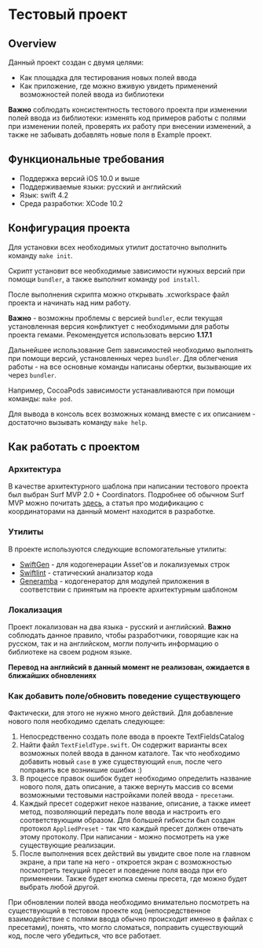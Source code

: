 # Тестовый проект

## Overview

Данный проект создан с двумя целями:

* Как площадка для тестирования новых полей ввода
* Как приложение, где можно вживую увидеть применений возможностей полей ввода из библиотеки

**Важно** соблюдать консистентность тестового проекта при изменении полей ввода из библиотеки: изменять код примеров работы с полями при изменении полей, проверять их работу при внесении изменений, а также не забывать добавлять новые поля в Example проект.

## Функциональные требования

* Поддержка версий iOS 10.0 и выше
* Поддерживаемые языки: русский и английский
* Язык: swift 4.2
* Среда разработки: XCode 10.2

## Конфигурация проекта

Для установки всех необходимых утилит достаточно выполнить команду `make init`.

Скрипт установит все необходимые зависимости нужных версий при помощи `bundler`, а также выполнит команду `pod install`.

После выполнения скрипта можно открывать .xcworkspace файл проекта и начинать над ним работу.

**Важно** - возможны проблемы с версией `bundler`, если текущая установленная версия конфликтует с необходимыми для работы проекта гемами. Рекомендуется использовать версию **1.17.1**

Дальнейшее использование Gem зависимостей необходимо выполнять при помощи версий, установленных через `bundler`. Для облегчения работы - на все основные команды написаны обертки, вызывающие их через `bundler`.

Например, CocoaPods зависимости устанавливаются при помощи команды: `make pod`.

Для вывода в консоль всех возможных команд вместе с их описанием - достаточно вызывать команду `make help`.

## Как работать с проектом

### Архитектура

В качестве архитектурного шаблона при написании тестового проекта был выбран Surf MVP 2.0 + Coordinators. Подробнее об обычном Surf MVP можно почитать [здесь](https://github.com/surfstudio/Surf-iOS-Developers/blob/master/Surf_MVP.md), а статья про модификацию с координаторами на данный момент находится в разработке.

### Утилиты

В проекте используются следующие вспомогательные утилиты:

* [SwiftGen](https://github.com/SwiftGen/SwiftGen) - для кодогенерации Asset'ов и локализуемых строк
* [Swiftlint](https://github.com/realm/SwiftLint) - статический анализатор кода
* [Generamba](https://github.com/strongself/Generamba) - кодогенератор для модулей приложения в соответствии с принятым на проекте архитектурным шаблоном

### Локализация

Проект локализован на два языка - русский и английский. **Важно** соблюдать данное правило, чтобы разработчики, говорящие как на русском, так и на английском, могли получить информацию о библиотеке на своем родном языке.

**Перевод на английсий в данный момент не реализован, ожидается в ближайших обновлениях**

### Как добавить поле/обновить поведение существующего

Фактически, для этого не нужно много действий. Для добавление нового поля необходимо сделать следующее:

1) Непосредственно создать поле ввода в проекте TextFieldsCatalog
2) Найти файл `TextFieldType.swift`. Он содержит варианты всех возможных полей ввода в данном каталоге. Так что необходимо добавить новый `case` в уже существующий `enum`, после чего поправить все возникшие ошибки :)
3) В процессе правок ошибок будет необходимо определить название нового поля, дать описание, а также вернуть массив со всеми возможными тестовыми настройками полей ввода - `пресетами`.
4) Каждый пресет содержит некое название, описание, а также имеет метод, позволяющий передать поле ввода и настроить его соответствующим образом. Для большей гибкости был создан протокол `AppliedPreset` - так что каждый пресет должен отвечать этому протоколу. При написании - можно посмотреть на уже существующие реализации.
5) После выполнения всех действий вы увидите свое поле на главном экране, а при тапе на него - откроется экран с возможностью посмотреть текущий пресет и поведение поля ввода при его применении. Также будет кнопка смены пресета, где можно будет выбрать любой другой.

При обновлении полей ввода необходимо внимательно посмотреть на существующий в тестовом проекте код (непосредственное взаимодействие с полями ввода обычно происходит именно в файлах с пресетами), понять, что могло сломаться, поправить существующий код, после чего убедиться, что все работает.
